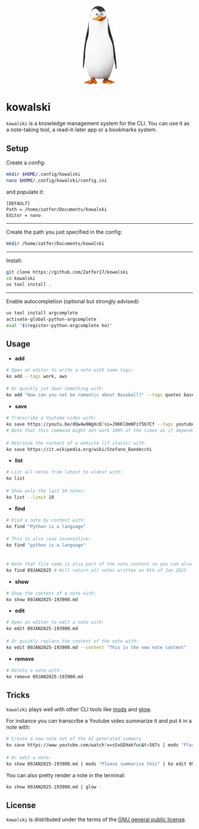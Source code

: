<p align="center">
  <img src="assets/kowalski.png"  width="100" align="center"/>
</p>

# kowalski

`kowalski` is a knowledge management system for the CLI. You can use it as a note-taking tool, a read-it-later app or a bookmarks system.

## Setup

Create a config:
```bash
mkdir $HOME/.config/kowalski
nano $HOME/.config/kowalski/config.ini
```
and populate it:
```
[DEFAULT]
Path = /home/zatfer/Documents/kowalski
Editor = nano
```
---
Create the path you just specified in the config:
```bash
mkdir /home/zatfer/Documents/kowalski
```
---
Install:
```bash
git clone https://github.com/Zatfer17/kowalski
cd kowalski
uv tool install .
```
---
Enable autocompletion (optional but strongly advised):
```bash
uv tool install argcomplete
activate-global-python-argcomplete
eval "$(register-python-argcomplete ko)"
```

## Usage

- **add**
```bash
# Open an editor to write a note with some tags:
ko add --tags work, aws

# Or quickly jot down something with:
ko add "How can you not be romantic about Baseball?" --tags quotes baseball
```
- **save**
```bash
# Transcribe a Youtube video with:
ko save https://youtu.be/dQw4w9WgXcQ?si=J9KKlOmNFz75b7Cf --tags youtube
# Note that this command might not work 100% of the times as it depends on the availability of the video transcription

# Retrieve the content of a website (if static) with:
ko save https://it.wikipedia.org/wiki/Stefano_Bandecchi
```
- **list**
```bash
# List all notes from latest to oldest with:
ko list

# Show only the last 10 notes:
ko list --limit 10
```
- **find**
```bash
# Find a note by content with:
ko find "Python is a language"

# This is also case insensitive:
ko find "python is a language"


# Note that file name is also part of the note content so you can also use that for the lookup:
ko find 09JAN2025 # Will return all notes written on 9th of Jan 2025
```
- **show**
```bash
# Show the content of a note with:
ko show 09JAN2025-193900.md
```
- **edit**
```bash
# Open an editor to edit a note with:
ko edit 09JAN2025-193900.md

# Or quickly replace the content of the note with:
ko edit 09JAN2025-193900.md --content "This is the new note content"
```
- **remove**
```bash
# Delete a note with:
ko remove 09JAN2025-193900.md
```

## Tricks

`kowalski` plays well with other CLI tools like [mods](https://github.com/charmbracelet/mods) and [glow](https://github.com/charmbracelet/glow).

For instance you can transcribe a Youtube video summarize it and put it in a note with:
```bash
# Create a new note out of the AI generated summary
ko save https://www.youtube.com/watch?v=sSxGEHakfuc&t=587s | mods "Please summarize this" | ko add --tags youtube

# Or edit a note:
ko show 09JAN2025-193900.md | mods "Please summarize this" | ko edit 09JAN2025-193900.md
```

You can also pretty render a note in the terminal:
```bash
ko show 09JAN2025-193900.md | glow -
```


## License

`kowalski` is distributed under the terms of the [GNU general public license](https://www.gnu.org/licenses/gpl-3.0.html).
